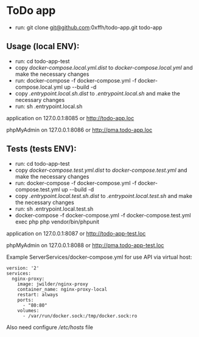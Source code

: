 ToDo app
================

* run: git clone git@github.com:0xffh/todo-app.git todo-app

Usage (local ENV):
--------
* run: cd todo-app-test
* copy *docker-compose.local.yml.dist* to *docker-compose.local.yml* and make the necessary changes
* run: docker-compose -f docker-compose.yml -f docker-compose.local.yml up --build -d
* copy *.entrypoint.local.sh.dist* to *.entrypoint.local.sh* and make the necessary changes
* run: sh .entrypoint.local.sh

application on 127.0.0.1:8085 or http://todo-app.loc

phpMyAdmin on 127.0.0.1:8086 or http://pma.todo-app.loc

Tests (tests ENV):
-------------
* run: cd todo-app-test
* copy *docker-compose.test.yml.dist* to *docker-compose.test.yml* and make the necessary changes
* run: docker-compose -f docker-compose.yml -f docker-compose.test.yml up --build -d
* copy *.entrypoint.local.test.sh.dist* to *.entrypoint.local.test.sh* and make the necessary changes
* run: sh .entrypoint.local.test.sh
* docker-compose -f docker-compose.yml -f docker-compose.test.yml exec php php vendor/bin/phpunit 

application on 127.0.0.1:8087 or http://todo-app-test.loc

phpMyAdmin on 127.0.0.1:8088 or http://pma.todo-app-test.loc

Example ServerServices/docker-compose.yml for use API via virtual host:

    version: '2'
    services:
      nginx-proxy:
        image: jwilder/nginx-proxy
        container_name: nginx-proxy-local
        restart: always
        ports:
          - "80:80"
        volumes:
          - /var/run/docker.sock:/tmp/docker.sock:ro
          
Also need configure */etc/hosts* file